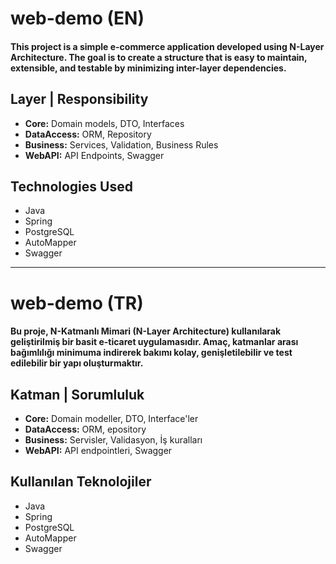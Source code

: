 # web-demo (EN)

#### This project is a simple e-commerce application developed using N-Layer Architecture. The goal is to create a structure that is easy to maintain, extensible, and testable by minimizing inter-layer dependencies.

## Layer   |    Responsibility
* **Core:**    Domain models, DTO, Interfaces
* **DataAccess:** ORM, Repository 
* **Business:** Services, Validation, Business Rules
* **WebAPI:** API Endpoints, Swagger 


## Technologies Used
* Java
* Spring
* PostgreSQL
* AutoMapper
* Swagger

----------------

# web-demo (TR)

#### Bu proje, N-Katmanlı Mimari (N-Layer Architecture) kullanılarak geliştirilmiş bir basit e-ticaret uygulamasıdır. Amaç, katmanlar arası bağımlılığı minimuma indirerek bakımı kolay, genişletilebilir ve test edilebilir bir yapı oluşturmaktır.

## Katman   |	Sorumluluk
* **Core:**	Domain modeller, DTO, Interface'ler
* **DataAccess:** ORM, epository 
* **Business:** Servisler, Validasyon, İş kuralları
* **WebAPI:** API endpointleri, Swagger 


## Kullanılan Teknolojiler
* Java
* Spring
* PostgreSQL
* AutoMapper
* Swagger

